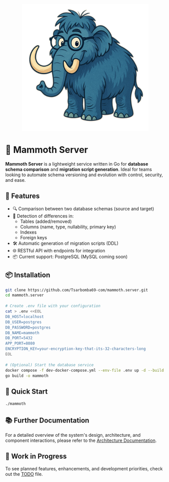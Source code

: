 <p align="center">
  <img src="./assets/Logo.png" alt="Mammoth Server Logo" width="400"/>
</p>

# 🐘 Mammoth Server

**Mammoth Server** is a lightweight service written in Go for **database schema comparison** and **migration script generation**. Ideal for teams looking to automate schema versioning and evolution with control, security, and ease.

## 🚀 Features

- 🔍 Comparison between two database schemas (source and target)
- 🧠 Detection of differences in:
  - Tables (added/removed)
  - Columns (name, type, nullability, primary key)
  - Indexes
  - Foreign keys
- 🛠 Automatic generation of migration scripts (DDL)
- 🌐 RESTful API with endpoints for integration
- 📦 Current support: PostgreSQL (MySQL coming soon)

## 📦 Installation

```bash
git clone https://github.com/Tsarbomba69-com/mammoth.server.git
cd mammoth.server

# Create .env file with your configuration
cat > .env <<EOL
DB_HOST=localhost
DB_USER=postgres
DB_PASSWORD=postgres
DB_NAME=mammoth
DB_PORT=5432
APP_PORT=8080
ENCRYPTION_KEY=your-encryption-key-that-its-32-characters-long
EOL

# (Optional) Start the database service
docker compose -f dev-docker-compose.yml --env-file .env up -d --build
go build -o mammoth
```

## 🧪 Quick Start

```bash
./mammoth
```

## 📚 Further Documentation

For a detailed overview of the system's design, architecture, and component interactions, please refer to the [Architecture Documentation](./docs/architecture.md).

## 📝 Work in Progress

To see planned features, enhancements, and development priorities, check out the [TODO](./docs/TODO.md) file.
